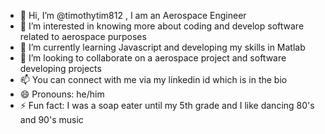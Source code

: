 - 👋 Hi, I’m @timothytim812 , I am an Aerospace Engineer
- 👀 I’m interested in knowing more about coding and develop software related to aerospace purposes
- 🌱 I’m currently learning Javascript and developing my skills in Matlab
- 💞️ I’m looking to collaborate on a aerospace project and software developing projects
- 📫 You can connect with me via my linkedin id which is in the bio
- 😄 Pronouns: he/him
- ⚡ Fun fact: I was a soap eater until my 5th grade and I like dancing 80's and 90's music

<!---
timothytim812/timothytim812 is a ✨ special ✨ repository because its `README.md` (this file) appears on your GitHub profile.
You can click the Preview link to take a look at your changes.
--->
